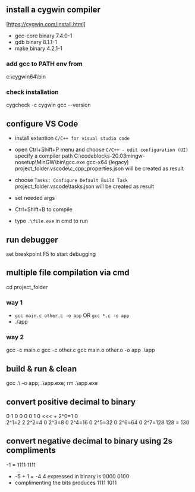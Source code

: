 ## install a cygwin compiler
[https://cygwin.com/install.html]
- gcc-core binary 7.4.0-1
- gdb binary 8.1.1-1
- make binary 4.2.1-1
### add gcc to PATH env from 
c:\cygwin64\bin

### check installation
cygcheck -c cygwin
gcc --version

## configure VS Code
* install extention 
`C/C++ for visual studio code`
* open Ctrl+Shift+P menu and choose `C/C++ - edit configuration (UI)`
specify a compiler path
C:\codeblocks-20.03mingw-nosetup\MinGW\bin\gcc.exe
gcc-x64 (legacy)
project_folder\.vscode\c_cpp_properties.json will be created as result 

* choose `Tasks: Configure Default Build Task`
project_folder\.vscode\tasks.json will be created as result 
* set needed args
* Ctrl+Shift+B to compile
* type `.\file.exe` in cmd to run

## run debugger
set breakpoint
F5 to start debugging

## multiple file compilation via cmd
cd project_folder
### way 1
* `gcc main.c other.c -o app` OR `gcc *.c -o app`
* ./app

### way 2
gcc -c main.c
gcc -c other.c
gcc main.o other.o -o app
.\app

## build & run & clean
gcc .\ -o app; .\app.exe; rm .\app.exe

## convert positive decimal to binary
0       1       0       0       0       0       1       0     <<<   +
                                                        2^0=1       0   
                                                2^1=2               2
                                            2^2=4                   0
                                    2^3=8                           0
                            2^4=16                                  0
                    2^5=32                                          0
            2^6=64                                                  0
    2^7=128                                                         128
                                                                  = 130


## convert negative decimal to binary using 2s compliments
-1 = 1111 1111
* -5 + 1 = -4
4 expressed in binary is 0000 0100
* complimenting the bits produces 1111 1011
